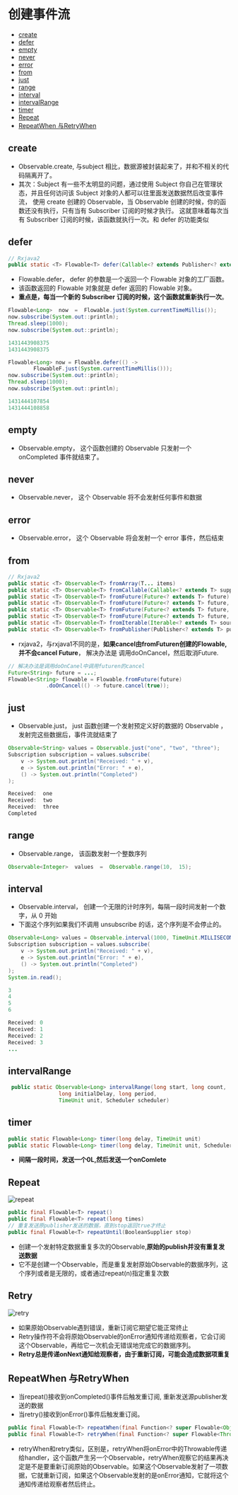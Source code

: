 # 创建事件流

- [create](#create)
- [defer](#defer)
- [empty](#empty)
- [never](#never)
- [error](#error)
- [from](#from)
- [just](#just)
- [range](#range)
- [interval](#interval)
- [intervalRange](#intervalrange)
- [timer](#timer)
- [Repeat](#repeat)
- [RepeatWhen 与RetryWhen](#repeatwhen-与retrywhen)

## create

- Observable.create, 与subject 相比，数据源被封装起来了，并和不相关的代码隔离开了。
- 其次：Subject 有一些不太明显的问题，通过使用 Subject 你自己在管理状态，并且任何访问该 Subject 对象的人都可以往里面发送数据然后改变事件流，
 使用 create 创建的 Observable，当 Observable 创建的时候，你的函数还没有执行，只有当有 Subscriber 订阅的时候才执行。
 这就意味着每次当有 Subscriber 订阅的时候，该函数就执行一次。和 defer 的功能类似

## defer

```java
// Rxjava2
public static <T> Flowable<T> defer(Callable<? extends Publisher<? extends T>> supplier)
```

- Flowable.defer， defer 的参数是一个返回一个 Flowable 对象的工厂函数。
- 该函数返回的 Flowable 对象就是 defer 返回的 Flowable 对象。
- **重点是，每当一个新的 Subscriber 订阅的时候，这个函数就重新执行一次**。

```java
Flowable<Long>  now  =  Flowable.just(System.currentTimeMillis());
now.subscribe(System.out::println);
Thread.sleep(1000);
now.subscribe(System.out::println);

1431443908375
1431443908375

Flowable<Long> now = Flowable.defer(() ->
        FlowableF.just(System.currentTimeMillis()));
now.subscribe(System.out::println);
Thread.sleep(1000);
now.subscribe(System.out::println);

1431444107854
1431444108858

```

## empty

- Observable.empty， 这个函数创建的 Observable 只发射一个 onCompleted 事件就结束了。

## never

- Observable.never， 这个 Observable 将不会发射任何事件和数据

## error

- Observable.error， 这个 Observable 将会发射一个 error 事件，然后结束

## from

```java
// Rxjava2
public static <T> Observable<T> fromArray(T... items)
public static <T> Observable<T> fromCallable(Callable<? extends T> supplier)
public static <T> Observable<T> fromFuture(Future<? extends T> future)
public static <T> Observable<T> fromFuture(Future<? extends T> future, Scheduler scheduler)
public static <T> Observable<T> fromFuture(Future<? extends T> future, long timeout, TimeUnit unit)
public static <T> Observable<T> fromFuture(Future<? extends T> future, long timeout, TimeUnit unit, Scheduler scheduler)
public static <T> Observable<T> fromIterable(Iterable<? extends T> source)
public static <T> Observable<T> fromPublisher(Publisher<? extends T> publisher)
```

- rxjava2，与rxjava1不同的是，**如果cancel由fromFuturen创建的Flowable,并不会cancel Future**， 解决办法是
 调用doOnCancel，然后取消Future.

```java
// 解决办法是调用doOnCanel中调用futuren的cancel
Future<String> future = ...;
Flowable<String> flowable = Flowable.fromFuture(future)
            .doOnCancel(() -> future.cancel(true));
```

## just

- Observable.just， just 函数创建一个发射预定义好的数据的 Observable ，发射完这些数据后，事件流就结束了

```java
Observable<String> values = Observable.just("one", "two", "three");
Subscription subscription = values.subscribe(
    v -> System.out.println("Received: " + v),
    e -> System.out.println("Error: " + e),
    () -> System.out.println("Completed")
);

Received:  one
Received:  two
Received:  three
Completed
```

## range

- Observable.range， 该函数发射一个整数序列

```java
Observable<Integer>  values  =  Observable.range(10,  15);
```

## interval

- Observable.interval， 创建一个无限的计时序列，每隔一段时间发射一个数字，从 0 开始
- 下面这个序列如果我们不调用 unsubscribe 的话，这个序列是不会停止的。

```java
Observable<Long> values = Observable.interval(1000, TimeUnit.MILLISECONDS);
Subscription subscription = values.subscribe(
    v -> System.out.println("Received: " + v),
    e -> System.out.println("Error: " + e),
    () -> System.out.println("Completed")
);
System.in.read();

3
4
5
6

Received: 0
Received: 1
Received: 2
Received: 3
...
```

## intervalRange

```java
 public static Observable<Long> intervalRange(long start, long count,
                long initialDelay, long period,
                TimeUnit unit, Scheduler scheduler)
```

## timer

```java
public static Flowable<Long> timer(long delay, TimeUnit unit)
public static Flowable<Long> timer(long delay, TimeUnit unit, Scheduler scheduler)
```

- **间隔一段时间，发送一个0L,然后发送一个onComlete**

## Repeat

![repeat](../../image-resources/rxjava/repeat.o.png)

```java
public final Flowable<T> repeat()
public final Flowable<T> repeat(long times)
// 重复发送原publisher发送的数据，直到stop返回true才终止
public final Flowable<T> repeatUntil(BooleanSupplier stop)
```

- 创建一个发射特定数据重复多次的Observable,**原始的publish并没有重复发送数据**
- 它不是创建一个Observable，而是重复发射原始Observable的数据序列，这个序列或者是无限的，或者通过repeat(n)指定重复次数

## Retry

![retry](../../image-resources/rxjava/retry.C.png)

- 如果原始Observable遇到错误，重新订阅它期望它能正常终止
- Retry操作符不会将原始Observable的onError通知传递给观察者，它会订阅这个Observable，再给它一次机会无错误地完成它的数据序列。
- **Retry总是传递onNext通知给观察者，由于重新订阅，可能会造成数据项重复**

## RepeatWhen 与RetryWhen

- 当repeat()接收到onCompleted()事件后触发重订阅, 重新发送源publisher发送的数据
- 当retry()接收到onError()事件后触发重订阅。

```java
public final Flowable<T> repeatWhen(final Function<? super Flowable<Object>, ? extends Publisher<?>> handler)
public final Flowable<T> retryWhen(final Function<? super Flowable<Throwable>, ? extends Publisher<?>> handler)
```

- retryWhen和retry类似，区别是，retryWhen将onError中的Throwable传递给handler，这个函数产生另一个Observable，retryWhen观察它的结果再决定是不是要重新订阅原始的Observable。如果这个Observable发射了一项数据，它就重新订阅，如果这个Observable发射的是onError通知，它就将这个通知传递给观察者然后终止。